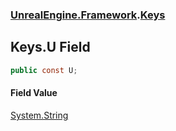 ### [UnrealEngine.Framework](./UnrealEngine-Framework.md 'UnrealEngine.Framework').[Keys](./UnrealEngine-Framework-Keys.md 'UnrealEngine.Framework.Keys')
## Keys.U Field
  
```csharp
public const U;
```
#### Field Value
[System.String](https://docs.microsoft.com/en-us/dotnet/api/System.String 'System.String')  
